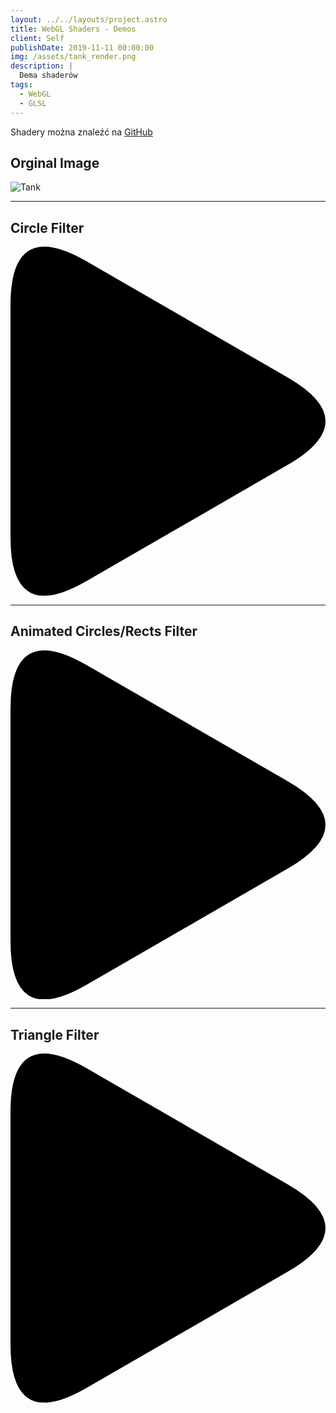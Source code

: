 ```yaml
---
layout: ../../layouts/project.astro
title: WebGL Shaders - Demos
client: Self
publishDate: 2019-11-11 00:00:00
img: /assets/tank_render.png
description: |
  Dema shaderów
tags:
  - WebGL
  - GLSL
---
```


Shadery można znaleźć na [GitHub](https://kifner-mateusz.github.io/webgl-shaders/)

## Orginal Image

![Tank](/assets/tank_render.png)

<hr/>

## Circle Filter

<div class="play_iframe" data-src="https://kifner-mateusz.github.io/webgl-shaders/003 Circles/index.html" data-img="/assets/tank_render.png" data-message="Kliknij aby załadować podgląd Shadera!" style="background-image: url(&quot;/assets/tank_render.png&quot;);">  
<svg xmlns:svg="http://www.w3.org/2000/svg" xmlns="http://www.w3.org/2000/svg" viewBox="0 0 71.942253 79.738464" version="1.1" class="svg_triangle"><path d="m 0,66.405133 v -53.0718 Q 0,-6.6666666 17.3205,3.3333333 L 63.282,29.869233 q 17.3205,10 0,20 l -45.9615,26.5359 Q 0,86.405133 0,66.405133" class="svg_triangle_path"></path>
</svg>

</div>

<hr/>

## Animated Circles/Rects Filter

  <div class="play_iframe" data-src="https://kifner-mateusz.github.io/webgl-shaders/004 Circles Varing/index.html" data-img="/assets/tank_render.png" data-message="Kliknij aby załadować podgląd Shadera!" style="background-image: url(&quot;/assets/tank_render.png&quot;);">     
<svg xmlns:svg="http://www.w3.org/2000/svg" xmlns="http://www.w3.org/2000/svg" viewBox="0 0 71.942253 79.738464" version="1.1" class="svg_triangle"><path d="m 0,66.405133 v -53.0718 Q 0,-6.6666666 17.3205,3.3333333 L 63.282,29.869233 q 17.3205,10 0,20 l -45.9615,26.5359 Q 0,86.405133 0,66.405133" class="svg_triangle_path"></path></svg>
</div>

<hr/>

## Triangle Filter

  <div class="play_iframe" data-src="https://kifner-mateusz.github.io/webgl-shaders/005 Triangles/index.html" data-img="/assets/tank_render.png" data-message="Kliknij aby załadować podgląd Shadera!" style="background-image: url(&quot;/assets/tank_render.png&quot;);">     
<svg xmlns:svg="http://www.w3.org/2000/svg" xmlns="http://www.w3.org/2000/svg" viewBox="0 0 71.942253 79.738464" version="1.1" class="svg_triangle"><path d="m 0,66.405133 v -53.0718 Q 0,-6.6666666 17.3205,3.3333333 L 63.282,29.869233 q 17.3205,10 0,20 l -45.9615,26.5359 Q 0,86.405133 0,66.405133" class="svg_triangle_path"></path></svg>
</div>

